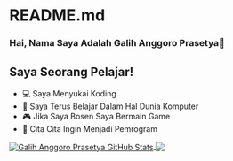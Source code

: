 # README.md

### Hai, Nama Saya Adalah Galih Anggoro Prasetya👋

## Saya Seorang Pelajar!
- 💻  Saya Menyukai Koding
- 🌱  Saya Terus Belajar Dalam Hal Dunia Komputer
- 🎮  Jika Saya Bosen Saya Bermain Game
- 🏅  Cita Cita Ingin Menjadi Pemrogram

<a href="http://shells.systems">
  <img align="center" src="https://github-readme-stats.vercel.app/api?username=galihap76&show_icons=true&line_height=33&count_private=true&theme=dark" alt="Galih Anggoro Prasetya GitHub Stats" />
</a>
<a href="https://shells.systems">
  <img align="center" src="https://github-readme-stats.vercel.app/api/top-langs/?username=galihap76&&hide=cmake&langs_count=4&line_height=35&theme=dark" />
</a>
